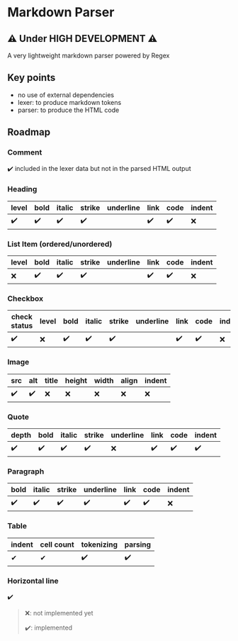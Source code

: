 # Markdown Parser

## ⚠️ Under HIGH DEVELOPMENT ⚠️

A very lightweight markdown parser powered by Regex

## Key points
- no use of external dependencies
- lexer: to produce markdown tokens
- parser: to produce the HTML code

## Roadmap

### Comment
✔️ included in the lexer data but not in the parsed HTML output

### Heading
| level | bold | italic | strike | underline | link | code | indent |
| ------ | ---- | ------ | ----- | -------- | ---- | ---- | ---- |
| ✔️ | ✔️| ✔️| ✔️| ️ | ✔️ | ✔️ | ❌ |

### List Item (ordered/unordered)
| level | bold | italic | strike | underline | link | code | indent |
| ------ | ---- | ------ | ----- | -------- | ---- | ---- | ---- |
| ❌ | ✔️| ✔️| ✔️| ️ | ✔️ | ✔️ | ❌ |

### Checkbox
| check status | level | bold | italic | strike | underline | link | code | indent |
| ------ | ------ | ---- | ------ | ----- | -------- | ---- | ---- | ---- |
| ✔️ | ❌ | ✔️| ✔️| ✔️| ️ | ✔️ | ✔️ | ❌ |

### Image
| src | alt | title | height | width | align | indent |
| ---- | ---- | ---- | ---- | ---- | ---- | ---- |
| ✔️ | ✔️ | ❌ | ❌ | ❌ | ❌ | ❌ | ❌ |

### Quote
| depth | bold | italic | strike | underline | link | code | indent |
| ------ | ---- | ------ | ----- | -------- | ---- | ---- | ---- |
| ✔️ | ✔️| ✔️| ✔️| ❌ | ✔️ | ✔️ | ✔️ |

### Paragraph
| bold | italic | strike | underline | link | code | indent |
| ---- | ------ | ----- | -------- | ---- | ---- | ---- |
| ✔️| ✔️| ✔️| ✔️ | ✔️ | ✔️ | ❌ |

### Table
| indent | cell count | tokenizing | parsing |
|---|---|---|---|
| ✔ | ✔ | ✔️ | ✔️ |

### Horizontal line
✔️

> ❌: not implemented yet
>
> ✔️: implemented
